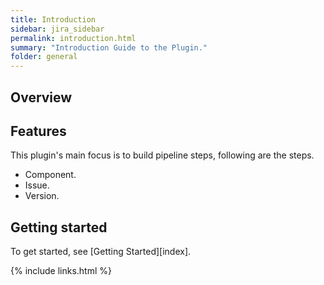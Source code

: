 ```yaml
---
title: Introduction
sidebar: jira_sidebar
permalink: introduction.html
summary: "Introduction Guide to the Plugin."
folder: general
---
```


## Overview

## Features

This plugin's main focus is to build pipeline steps, following are the steps.

* Component.
* Issue.
* Version.

## Getting started

To get started, see [Getting Started][index].

{% include links.html %}
